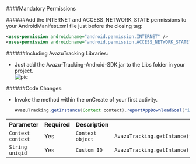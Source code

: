 ####Mandatory Permissions 

######Add the INTERNET and ACCESS_NETWORK_STATE permissions to your AndroidManifest.xml file just before the closing </manifest> tag:   

   ```xml
   <uses-permission android:name="android.permission.INTERNET" />      
   <uses-permission android:name="android.permission.ACCESS_NETWORK_STATE" />
   ```
    
######Including AvazuTracking Libraries:   
- Just add the Avazu-Tracking-Android-SDK.jar to the Libs folder in your project.  
![pic](http://d.pcs.baidu.com/thumbnail/f9897c0f94144a20293b66f8c819d415?fid=2050215414-250528-275380414041724&time=1397204718&sign=FDTAER-DCb740ccc5511e5e8fedcff06b081203-8k18l1B43oT9vqHPS5WGilXKmPE%3D&rt=sh&expires=8h&r=160489456&sharesign=unknown&size=c710_u500&quality=100)
   
######Code Changes:  
- Invoke the method within the onCreate of your first activity.

   ```java
   AvazuTracking.getInstance(Context context).reportAppDownloadGoal("id");   
   ```

<table cellspacing="0">
 <tr>
   <th>Parameter</th>
   <th>Required</th>
   <th>Description</th>
   <th>Example</th>
 </tr>
 <tr>
   <td><code>Context context</code></td>
   <td>Yes</td>
   <td><code>Context object</code></td>
   <td><code>AvazuTracking.getIntance(this);</code></td>
 </tr>
 <tr>
   <td><code>String uniqid</code></td>
   <td>Yes</td>
   <td><code>Custom ID</code></td>
   <td><code>AvazuTracking.getIntance(this).reportAppDownLoadGoal("id");</code></td>
 </tr>
</table>  

